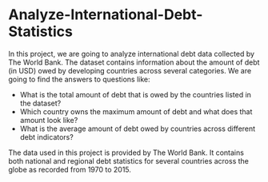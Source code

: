 # Analyze-International-Debt-Statistics
In this project, we are going to analyze international debt data collected by The World Bank. The dataset contains information about the amount of debt (in USD) owed by developing countries across several categories. We are going to find the answers to questions like:

* What is the total amount of debt that is owed by the countries listed in the dataset?
* Which country owns the maximum amount of debt and what does that amount look like?
* What is the average amount of debt owed by countries across different debt indicators?

The data used in this project is provided by The World Bank. It contains both national and regional debt statistics for several countries across the globe as recorded from 1970 to 2015.
